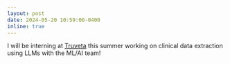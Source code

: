 ```yaml
---
layout: post
date: 2024-05-20 10:59:00-0400
inline: true
---
```


I will be interning at [Truveta](https://www.truveta.com/) this summer working on clinical data extraction using LLMs with the ML/AI team!